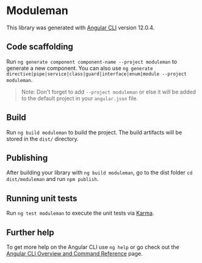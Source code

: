 # Moduleman

This library was generated with [Angular CLI](https://github.com/angular/angular-cli) version 12.0.4.

## Code scaffolding

Run `ng generate component component-name --project moduleman` to generate a new component. You can also use `ng generate directive|pipe|service|class|guard|interface|enum|module --project moduleman`.
> Note: Don't forget to add `--project moduleman` or else it will be added to the default project in your `angular.json` file. 

## Build

Run `ng build moduleman` to build the project. The build artifacts will be stored in the `dist/` directory.

## Publishing

After building your library with `ng build moduleman`, go to the dist folder `cd dist/moduleman` and run `npm publish`.

## Running unit tests

Run `ng test moduleman` to execute the unit tests via [Karma](https://karma-runner.github.io).

## Further help

To get more help on the Angular CLI use `ng help` or go check out the [Angular CLI Overview and Command Reference](https://angular.io/cli) page.
